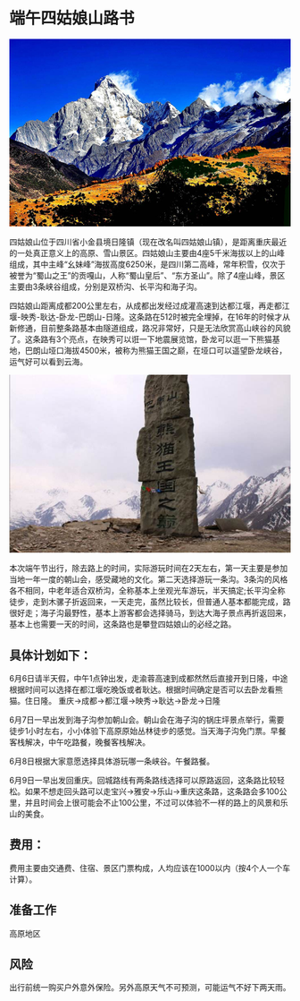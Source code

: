 # 端午四姑娘山路书
![./title.jpeg](./title.jpeg)

四姑娘山位于四川省小金县境日隆镇（现在改名叫四姑娘山镇），是距离重庆最近的一处真正意义上的高原、雪山景区。四姑娘山主要由4座5千米海拔以上的山峰组成，其中主峰“幺妹峰”海拔高度6250米，是四川第二高峰，常年积雪，仅次于被誉为“蜀山之王”的贡嘎山，人称“蜀山皇后”、“东方圣山”。除了4座山峰，景区主要由3条峡谷组成，分别是双桥沟、长平沟和海子沟。


四姑娘山距离成都200公里左右，从成都出发经过成灌高速到达都江堰，再走都江堰-映秀-耿达-卧龙-巴朗山-日隆。这条路在512时被完全埋掉，在16年的时候才从新修通，目前整条路基本由隧道组成，路况非常好，只是无法欣赏高山峡谷的风貌了。这条路有3个亮点，在映秀可以诳一下地震展览馆，卧龙可以逛一下熊猫基地，巴朗山垭口海拔4500米，被称为熊猫王国之巅，在垭口可以遥望卧龙峡谷，运气好可以看到云海。


![b](./timg.jpeg)


本次端午节出行，除去路上的时间，实际游玩时间在2天左右，第一天主要是参加当地一年一度的朝山会，感受藏地的文化。第二天选择游玩一条沟。3条沟的风格各不相同，中老年适合双桥沟，全称基本上坐观光车游玩，半天搞定;长平沟全称徒步，走到木骡子折返回来，一天走完，虽然比较长，但普通人基本都能完成，路很好走；海子沟最野性，基本上游客都会选择骑马，到达大海子景点再折返回来，基本上也需要一天的时间，这条路也是攀登四姑娘山的必经之路。

## 具体计划如下：
6月6日请半天假，中午1点钟出发，走渝蓉高速到成都然然后直接开到日隆，中途根据时间可以选择在都江堰吃晚饭或者耿达。根据时间确定是否可以去卧龙看熊猫。住日隆。
重庆->成都->都江堰->映秀->耿达->卧龙->日隆


6月7日一早出发到海子沟参加朝山会。朝山会在海子沟的锅庄坪景点举行，需要徒步1小时左右，小小体验下高原原始丛林徒步的感觉。当天海子沟免门票。早餐客栈解决，中午吃路餐，晚餐客栈解决。


6月8日根据大家意愿选择具体游玩哪一条峡谷。午餐路餐。



6月9日一早出发回重庆。回城路线有两条路线选择可以原路返回，这条路比较轻松。如果不想走回头路可以走宝兴->雅安->乐山->重庆这条路，这条路会多100公里，并且时间会上很可能会不止100公里，不过可以体验不一样的路上的风景和乐山的美食。

## 费用：

费用主要由交通费、住宿、景区门票构成，人均应该在1000以内（按4个人一个车计算）。
## 准备工作
高原地区
## 风险
出行前统一购买户外意外保险。另外高原天气不可预测，可能运气不好下两天雨。